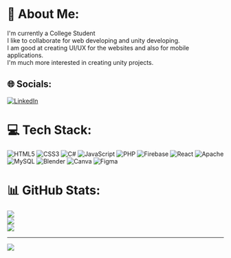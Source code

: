 # 💫 About Me:
I'm currently a College Student<br>I like to collaborate for web developing and unity developing.<br>I am good at creating UI/UX for the websites and also for mobile applications.<br>I'm much more interested in creating unity projects.<br>


## 🌐 Socials:
[![LinkedIn](https://img.shields.io/badge/LinkedIn-%230077B5.svg?logo=linkedin&logoColor=white)](https://linkedin.com/in/aaron-s-89979b230) 

# 💻 Tech Stack:
![HTML5](https://img.shields.io/badge/html5-%23E34F26.svg?style=for-the-badge&logo=html5&logoColor=white) ![CSS3](https://img.shields.io/badge/css3-%231572B6.svg?style=for-the-badge&logo=css3&logoColor=white) ![C#](https://img.shields.io/badge/c%23-%23239120.svg?style=for-the-badge&logo=c-sharp&logoColor=white) ![JavaScript](https://img.shields.io/badge/javascript-%23323330.svg?style=for-the-badge&logo=javascript&logoColor=%23F7DF1E) ![PHP](https://img.shields.io/badge/php-%23777BB4.svg?style=for-the-badge&logo=php&logoColor=white) ![Firebase](https://img.shields.io/badge/firebase-%23039BE5.svg?style=for-the-badge&logo=firebase) ![React](https://img.shields.io/badge/react-%2320232a.svg?style=for-the-badge&logo=react&logoColor=%2361DAFB) ![Apache](https://img.shields.io/badge/apache-%23D42029.svg?style=for-the-badge&logo=apache&logoColor=white) ![MySQL](https://img.shields.io/badge/mysql-%2300000f.svg?style=for-the-badge&logo=mysql&logoColor=white) ![Blender](https://img.shields.io/badge/blender-%23F5792A.svg?style=for-the-badge&logo=blender&logoColor=white) ![Canva](https://img.shields.io/badge/Canva-%2300C4CC.svg?style=for-the-badge&logo=Canva&logoColor=white) ![Figma](https://img.shields.io/badge/figma-%23F24E1E.svg?style=for-the-badge&logo=figma&logoColor=white)
# 📊 GitHub Stats:
![](https://github-readme-stats.vercel.app/api?username=aarons2612&theme=city_light&hide_border=false&include_all_commits=false&count_private=false)<br/>
![](https://github-readme-streak-stats.herokuapp.com/?user=aarons2612&theme=city_light&hide_border=false)<br/>
![](https://github-readme-stats.vercel.app/api/top-langs/?username=aarons2612&theme=city_light&hide_border=false&include_all_commits=false&count_private=false&layout=compact)



---
[![](https://visitcount.itsvg.in/api?id=aarons2612&icon=0&color=0)](https://visitcount.itsvg.in)

<!-- Proudly created with GPRM ( https://gprm.itsvg.in ) -->
